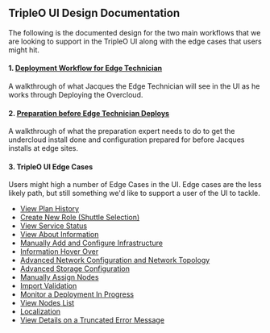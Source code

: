 ## TripleO UI Design Documentation

The following is the documented design for the two main workflows that we are looking to support in the TripleO UI along with the edge cases that users might hit.

#### 1. [Deployment Workflow for Edge Technician](https://lizsurette.github.io/OpenStack-Design/tripleo-ui/1-deployment%20workflow%20for%20edge%20technician/1.deploymentbyjacques)
A walkthrough of what Jacques the Edge Technician will see in the UI as he works through Deploying the Overcloud.


#### 2. [Preparation before Edge Technician Deploys](https://lizsurette.github.io/OpenStack-Design/tripleo-ui/2-preparation%20before%20edge%20technician%20deploys/preparedeploymentbyexpert)
A walkthrough of what the preparation expert needs to do to get the undercloud install done and configuration prepared for before Jacques installs at edge sites.


#### 3. TripleO UI Edge Cases
Users might high a number of Edge Cases in the UI. Edge cases are the less likely path, but still something we'd like to support a user of the UI to tackle.
- [View Plan History](https://lizsurette.github.io/OpenStack-Design/tripleo-ui/3-tripleo%20ui%20edge%20cases/1.viewplanhistory)
- [Create New Role (Shuttle Selection)](https://lizsurette.github.io/OpenStack-Design/tripleo-ui/3-tripleo%20ui%20edge%20cases/2.createnewrole)
- [View Service Status](https://lizsurette.github.io/OpenStack-Design/tripleo-ui/3-tripleo%20ui%20edge%20cases/3.viewservicestatus)
- [View About Information](https://lizsurette.github.io/OpenStack-Design/tripleo-ui/3-tripleo%20ui%20edge%20cases/4.viewaboutinformation)
- [Manually Add and Configure Infrastructure](https://lizsurette.github.io/OpenStack-Design/tripleo-ui/3-tripleo%20ui%20edge%20cases/5.manuallyaddandconfigureintrospectiondetails)
- [Information Hover Over](https://lizsurette.github.io/OpenStack-Design/tripleo-ui/3-tripleo%20ui%20edge%20cases/6.informationhoverover)
- [Advanced Network Configuration and Network Topology](https://lizsurette.github.io/OpenStack-Design/tripleo-ui/3-tripleo%20ui%20edge%20cases/7.advancednetworkconfigurationandtopology)
- [Advanced Storage Configuration](https://lizsurette.github.io/OpenStack-Design/tripleo-ui/3-tripleo%20ui%20edge%20cases/8.advancedstorageconfiguration)
- [Manually Assign Nodes](https://lizsurette.github.io/OpenStack-Design/tripleo-ui/3-tripleo%20ui%20edge%20cases/9.manuallyassignnodes)
- [Import Validation](https://lizsurette.github.io/OpenStack-Design/tripleo-ui/3-tripleo%20ui%20edge%20cases/10.importvalidation)
- [Monitor a Deployment In Progress](https://lizsurette.github.io/OpenStack-Design/tripleo-ui/3-tripleo%20ui%20edge%20cases/11.monitordeploymentinprogress)
- [View Nodes List](https://lizsurette.github.io/OpenStack-Design/tripleo-ui/3-tripleo%20ui%20edge%20cases/12.viewnodeslist)
- [Localization](https://lizsurette.github.io/OpenStack-Design/tripleo-ui/3-tripleo%20ui%20edge%20cases/13.localization)
- [View Details on a Truncated Error Message](https://lizsurette.github.io/OpenStack-Design/tripleo-ui/3-tripleo%20ui%20edge%20cases/14.viewdetailstruncatederror)
